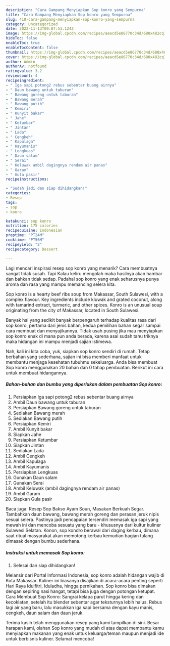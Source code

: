 ```yaml
---
description: "Cara Gampang Menyiapkan Sop konro yang Sempurna"
title: "Cara Gampang Menyiapkan Sop konro yang Sempurna"
slug: 410-cara-gampang-menyiapkan-sop-konro-yang-sempurna
category: Uncategorized
date: 2022-11-13T09:07:51.124Z
image: https://img-global.cpcdn.com/recipes/aeacd5e86770c34d/680x482cq70/sop-konro-foto-resep-utama.jpg
hideToc: false
enableToc: true
enableTocContent: false
thumbnail: https://img-global.cpcdn.com/recipes/aeacd5e86770c34d/680x482cq70/sop-konro-foto-resep-utama.jpg
cover: https://img-global.cpcdn.com/recipes/aeacd5e86770c34d/680x482cq70/sop-konro-foto-resep-utama.jpg
author: Admin
authorAv: notfound
ratingvalue: 3.2
reviewcount: 4
recipeingredient:
- " Iga sapi potong2 rebus sebentar buang airnya"
- " Daun bawang untuk taburan"
- " Bawang goreng untuk taburan"
- " Bawang merah"
- " Bawang putih"
- " Kemiri"
- " Kunyit bakar"
- " Jahe"
- " Ketumbar"
- " Jintan"
- " Lada"
- " Cengkeh"
- " Kapulaga"
- " Kayumanis"
- " Lengkuas"
- " Daun salam"
- " Serai"
- " Keluwak ambil dagingnya rendam air panas"
- " Garam"
- " Gula pasir"
recipeinstructions:

- "Sudah jadi dan siap dihidangkan!"
categories:
- Resep
tags:
- sop
- konro

katakunci: sop konro 
nutrition: 175 calories
recipecuisine: Indonesian
preptime: "PT24M"
cooktime: "PT56M"
recipeyield: "2"
recipecategory: Dessert

---
```



Lagi mencari inspirasi resep sop konro yang menarik? Cara membuatnya sangat tidak susah. Tapi Kalau keliru mengolah maka hasilnya akan hambar dan bahkan tidak sedap. Padahal sop konro yang enak seharusnya punya aroma dan rasa yang mampu memancing selera kita.


Sop konro is a hearty beef ribs soup from Makassar, South Sulawesi, with a complex flavour. Key ingredients include kluwak and grated coconut, along with tamarind extract, turmeric, and other spices. Konro is an unusual soup originating from the city of Makassar, located in South Sulawesi.

Banyak hal yang sedikit banyak berpengaruh terhadap kualitas rasa dari sop konro, pertama dari jenis bahan, kedua pemilihan bahan segar sampai cara membuat dan menyajikannya. Tidak usah pusing jika mau menyiapkan sop konro enak di mana pun anda berada, karena asal sudah tahu triknya maka hidangan ini mampu menjadi sajian istimewa.


Nah, kali ini kita coba, yuk, siapkan sop konro sendiri di rumah. Tetap berbahan yang sederhana, sajian ini bisa memberi manfaat untuk membantu menjaga kesehatan tubuhmu sekeluarga. Anda bisa membuat Sop konro menggunakan 20 bahan dan 0 tahap pembuatan. Berikut ini cara untuk membuat hidangannya.

<!--inarticleads1-->

##### Bahan-bahan dan bumbu yang diperlukan dalam pembuatan Sop konro:

1. Persiapkan  Iga sapi potong2 rebus sebentar buang airnya
1. Ambil  Daun bawang untuk taburan
1. Persiapkan  Bawang goreng untuk taburan
1. Sediakan  Bawang merah
1. Sediakan  Bawang putih
1. Persiapkan  Kemiri
1. Ambil  Kunyit bakar
1. Siapkan  Jahe
1. Persiapkan  Ketumbar
1. Siapkan  Jintan
1. Sediakan  Lada
1. Ambil  Cengkeh
1. Ambil  Kapulaga
1. Ambil  Kayumanis
1. Persiapkan  Lengkuas
1. Gunakan  Daun salam
1. Gunakan  Serai
1. Ambil  Keluwak (ambil dagingnya rendam air panas)
1. Ambil  Garam
1. Siapkan  Gula pasir


Baca juga: Resep Sop Bakso Ayam Soun, Masakan Berkuah Segar. Tambahkan daun bawang, bawang merah goreng dan perasan jeruk nipis sesuai selera. Pastinya jadi pencapaian tersendiri memasak iga sapi yang mewah ini dan mencoba sesuatu yang baru - khususnya dari kultur kuliner Sulawesi Selatan. Konon, sop kondro berawal dari daging kerbau, dimana saat ritual masyarakat akan memotong kerbau kemudian bagian tulang dimasak dengan bumbu sederhana. 

<!--inarticleads2-->

##### Instruksi untuk memasak Sop konro:


1. Selesai dan siap dihidangkan!

Melansir dari Portal Informasi Indonesia, sop konro adalah hidangan wajib di Kota Makassar. Kuliner ini biasanya disajikan di acara-acara penting seperti Hari Raya Idulfitri, Iduladha, hingga pernikahan. Sop konro bisa dimakan dengan sepiring nasi hangat, tetapi bisa juga dengan potongan ketupat. Cara Membuat Sop Konro:⁣ Sangrai kelapa parut hingga kering dan kecoklatan, setelah itu blender sebentar agar teksturnya lebih halus. Rebus lagi air yang baru, lalu masukkan iga sapi bersama dengan kayu manis, cengkeh, daun salam dan daun jeruk. 

Terima kasih telah menggunakan resep yang kami tampilkan di sini. Besar harapan kami, olahan Sop konro yang mudah di atas dapat membantu kamu menyiapkan makanan yang enak untuk keluarga/teman maupun menjadi ide untuk berbisnis kuliner. Selamat mencoba!
